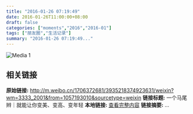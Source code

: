```yaml
---
title: "2016-01-26 07:19:49"
date: 2016-01-26T11:00:00+08:00
draft: false
categories: ["moments","2016","2016-01"]
tags: ["朋友圈","生活记录"]
summary: "2016-01-26 07:19:49..."
---
```


![Media 1](/Moments/photos/2016-01-26/201601260719490.jpg)

## 相关链接

**原始链接:** http://m.weibo.cn/1706372681/3935218374923631/weixin?wm=3333_2001&from=1057193010&sourcetype=weixin
**链接标题:** 一个马尾辫｜就能让你变美、变高、变年轻
**本地链接:** [查看完整内容](/link_content/2016/01/2016-01-26-1/link_content/)
**链接摘要:** ...

